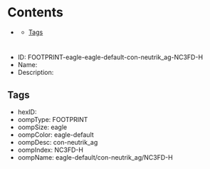 



Contents
========

* [](#)
	* [Tags](#tags)

# 

- ID: FOOTPRINT-eagle-eagle-default-con-neutrik_ag-NC3FD-H
- Name: 
- Description: 

## Tags

- hexID: 
- oompType: FOOTPRINT
- oompSize: eagle
- oompColor: eagle-default
- oompDesc: con-neutrik_ag
- oompIndex: NC3FD-H
- oompName: eagle-default/con-neutrik_ag/NC3FD-H
